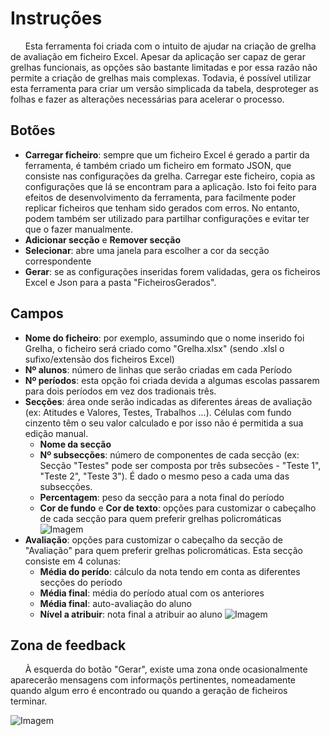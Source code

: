 # Instruções

&nbsp;&nbsp;&nbsp;&nbsp;&nbsp;&nbsp;Esta ferramenta foi criada com o intuito de ajudar na criação de grelha de avaliação em ficheiro Excel. Apesar da aplicação ser capaz de gerar grelhas funcionais, as opções são bastante limitadas e por essa razão não permite a criação de grelhas mais complexas. Todavia, é possível utilizar esta ferramenta para criar um versão simplicada da tabela, desproteger as folhas e fazer as alterações necessárias para acelerar o processo.

## Botões
* **Carregar ficheiro**: sempre que um ficheiro Excel é gerado a partir da ferramenta, é também criado um ficheiro em formato JSON, que consiste nas configurações da grelha. Carregar este ficheiro, copia as configurações que lá se encontram para a aplicação. Isto foi feito para efeitos de desenvolvimento da ferramenta, para facilmente poder replicar ficheiros que tenham sido gerados com erros. No entanto, podem também ser utilizado para partilhar configurações e evitar ter que o fazer manualmente.  
* **Adicionar secção** e **Remover secção**
* **Selecionar**: abre uma janela para escolher a cor da secção correspondente
* **Gerar**: se as configurações inseridas forem validadas, gera os ficheiros Excel e Json para a pasta "FicheirosGerados". 

## Campos
* **Nome do ficheiro**: por exemplo, assumindo que o nome inserido foi Grelha, o ficheiro será criado como "Grelha.xlsx" (sendo .xlsl o sufixo/extensão dos ficheiros Excel)
* **Nº alunos**: número de linhas que serão criadas em cada Período
* **Nº períodos**: esta opção foi criada devida a algumas escolas passarem para dois períodos em vez dos tradionais três.
* **Secções**: área onde serão indicadas as diferentes áreas de avaliação (ex: Atitudes e Valores, Testes, Trabalhos ...). Células com fundo cinzento têm o seu valor calculado e por isso não é permitida a sua edição manual.
    *  **Nome da secção**
    *  **Nº subsecções**: número de componentes de cada secção (ex: Secção "Testes" pode ser composta por três subsecões - "Teste 1", "Teste 2", "Teste 3"). É dado o mesmo peso a cada uma das subsecções.
    *  **Percentagem**: peso da secção para a nota final do período
    *  **Cor de fundo** e **Cor de texto**: opções para customizar o cabeçalho de cada secção para quem preferir grelhas policromáticas
    ![Imagem](https://i.imgur.com/KmDCvvd.png)
* **Avaliação**: opções para customizar o cabeçalho da secção de "Avaliação" para quem preferir grelhas policromáticas. Esta secção consiste em 4 colunas:
    * **Média do perído**: cálculo da nota tendo em conta as diferentes secções do período
    * **Média final**: média do período atual com os anteriores
    * **Média final**: auto-avaliação do aluno
    * **Nível a atribuir**: nota final a atribuir ao aluno
    ![Imagem](https://i.imgur.com/dWx4zl4.png)

## Zona de feedback
&nbsp;&nbsp;&nbsp;&nbsp;&nbsp;&nbsp;À esquerda do botão "Gerar", existe uma zona onde ocasionalmente aparecerão mensagens com informaçõs pertinentes, nomeadamente quando algum erro é encontrado ou quando a geração de ficheiros terminar.

![Imagem](https://i.imgur.com/NBJT6PO.png)